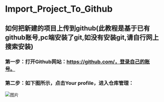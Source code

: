 # Import_Project_To_Github

## 如何把新建的项目上传到github(此教程是基于已有github账号,pc端安装了git,如没有安装git,请自行网上搜索安装)

### 第一步：打开Github网站：https://github.com/，登录自己的账号。

### 第二步：如下图所示，点击Your profile，进入仓库管理：

![图片](https://storage.live.com/items/3A6D03A7466CF5FF!4515?authkey=ANi1DfJoyRsqBZM)
